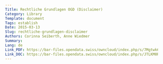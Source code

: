 ```yaml
---
Title: Rechtliche Grundlagen OGD (Disclaimer)
Category: Library
Template: document
Tags: establish
Date: 2015-03-13
Slug: rechtliche-grundlagen-disclaimer
Authors: Corinna Seiberth, Anne Wiedmer
Summary:
Lang: de
Link_PDF: https://bar-files.opendata.swiss/owncloud/index.php/s/7Mgtwk6nw9Idtup
Link_DOC: https://bar-files.opendata.swiss/owncloud/index.php/s/JTLKM0RAS37lmbR
---
```

